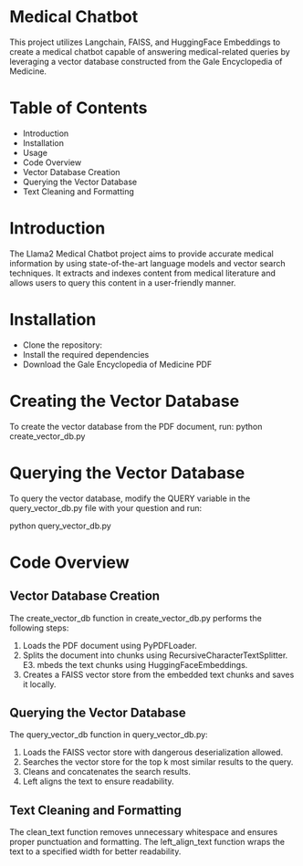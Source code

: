 # Medical Chatbot
This project utilizes Langchain, FAISS, and HuggingFace Embeddings to create a medical chatbot capable of answering medical-related queries by leveraging a vector database constructed from the Gale Encyclopedia of Medicine.

# Table of Contents
- Introduction
- Installation
- Usage
- Code Overview
- Vector Database Creation
- Querying the Vector Database
- Text Cleaning and Formatting

# Introduction
The Llama2 Medical Chatbot project aims to provide accurate medical information by using state-of-the-art language models and vector search techniques. It extracts and indexes content from medical literature and allows users to query this content in a user-friendly manner.

# Installation
- Clone the repository:
- Install the required dependencies
- Download the Gale Encyclopedia of Medicine PDF

# Creating the Vector Database
To create the vector database from the PDF document, run:
python create_vector_db.py

# Querying the Vector Database
To query the vector database, modify the QUERY variable in the query_vector_db.py file with your question and run:

python query_vector_db.py

# Code Overview
## Vector Database Creation
The create_vector_db function in create_vector_db.py performs the following steps:

1. Loads the PDF document using PyPDFLoader.
2. Splits the document into chunks using RecursiveCharacterTextSplitter.
E3. mbeds the text chunks using HuggingFaceEmbeddings.
4. Creates a FAISS vector store from the embedded text chunks and saves it locally.

## Querying the Vector Database
The query_vector_db function in query_vector_db.py:

1. Loads the FAISS vector store with dangerous deserialization allowed.
2. Searches the vector store for the top k most similar results to the query.
3. Cleans and concatenates the search results.
4. Left aligns the text to ensure readability.
## Text Cleaning and Formatting
The clean_text function removes unnecessary whitespace and ensures proper punctuation and formatting. The left_align_text function wraps the text to a specified width for better readability.
